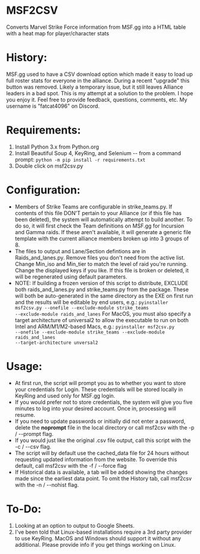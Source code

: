# MSF2CSV
Converts Marvel Strike Force information from MSF.gg into a HTML table with a heat map for player/character stats

# History: 
MSF.gg used to have a CSV download option which made it easy to load up full roster stats for everyone in the alliance. 
During a recent "upgrade" this button was removed. Likely a temporary issue, but it still leaves Alliance leaders in a bad spot.
This is my attempt at a solution to the problem. I hope you enjoy it.
Feel free to provide feedback, questions, comments, etc. My username is "fatcat4096" on Discord. 
	
# Requirements:
1. Install Python 3.x from Python.org
2. Install Beautiful Soup 4, KeyRing, and Selenium -- from a command prompt: <code>python -m pip install -r requirements.txt</code>
3. Double click on msf2csv.py

# Configuration:
* Members of Strike Teams are configurable in strike_teams.py. If contents of this file DON'T pertain to your Alliance (or if this file has been deleted), the system will automatically attempt to build another. To do so, it will first check the Team definitions on MSF.gg for Incursion and Gamma raids. If these aren't available, it will generate a generic file template with the current alliance members broken up into 3 groups of 8. 
* The files to output and Lane/Section defintions are in Raids_and_lanes.py. Remove files you don't need from the active list. Change Min_iso and Min_tier to match the level of raid you're running. Change the displayed keys if you like. If this file is broken or deleted, it will be regenerated using default parameters.
* NOTE: If building a frozen version of this script to distribute, EXCLUDE both raids_and_lanes.py and strike_teams.py from the package. These will both be auto-generated in the same directory as the EXE on first run and the results will be editable by end users, e.g.:
<code>pyinstaller msf2csv.py --onefile --exclude-module strike_teams --exclude-module raids_and_lanes</code>
For MacOS, you must also specify a target architecture of universal2 to allow the executable to run on both Intel and ARM/M1/M2-based Macs, e.g.:
<code>pyinstaller msf2csv.py --onefile --exclude-module strike_teams --exclude-module raids_and_lanes --target-architecture unversal2</code>

# Usage:
* At first run, the script will prompt you as to whether you want to store your credentials for Login. These credentials will be stored locally in KeyRing and used only for MSF.gg login.
* If you would prefer not to store credentials, the system will give you five minutes to log into your desired account. Once in, processing will resume.
* If you need to update passwords or initially did not enter a password, delete the **noprompt** file in the local directory or call msf2csv with the -p / --prompt flag.
* If you would just like the original .csv file output, call this script with the -c / --csv flag. 
* The script will by default use the cached_data file for 24 hours without requesting updated information from the website. To override this default, call msf2csv with the -f / --force flag
* If Historical data is available, a tab will be added showing the changes made since the earliest data point. To omit the History tab, call msf2csv with the -n / --nohist flag. 

# To-Do:
1. Looking at an option to output to Google Sheets.
2. I've been told that Linux-based installations require a 3rd party provider to use KeyRing. MacOS and Windows should support it without any additional. Please provide info if you get things working on Linux.


